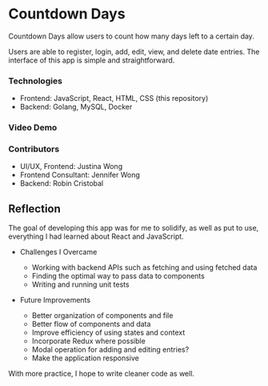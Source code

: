 # Countdown Days
Countdown Days allow users to count how many days left to a certain day.

Users are able to register, login, add, edit, view, and delete date entries. The interface of this app is simple and straightforward.

### Technologies
+ Frontend: JavaScript, React, HTML, CSS (this repository)
+ Backend: Golang, MySQL, Docker

### Video Demo


### Contributors
+ UI/UX, Frontend: Justina Wong
+ Frontend Consultant: Jennifer Wong
+ Backend: Robin Cristobal

## Reflection
The goal of developing this app was for me to solidify, as well as put to use, everything I had learned about React and JavaScript.

+ Challenges I Overcame
    + Working with backend APIs such as fetching and using fetched data
    + Finding the optimal way to pass data to components
    + Writing and running unit tests

+ Future Improvements
    + Better organization of components and file
    + Better flow of components and data
    + Improve efficiency of using states and context
    + Incorporate Redux where possible
    + Modal operation for adding and editing entries?
    + Make the application responsive
    
With more practice, I hope to write cleaner code as well.
